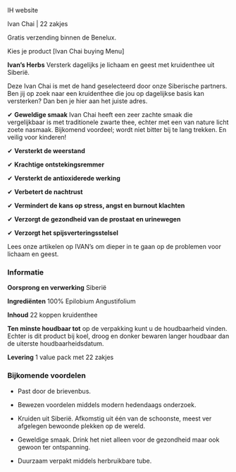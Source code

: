 IH website 


<!-- Product photos: I like the photos on the shopify site. But I do not like the carousel because images of different sizes. -->


Ivan Chai | 22 zakjes 

Gratis verzending binnen de Benelux.

Kies je product
[Ivan Chai buying Menu] 

**Ivan’s Herbs** Versterk dagelijks je lichaam en geest met kruidenthee uit Siberië. 

Deze Ivan Chai is met de hand geselecteerd door onze Siberische partners. Ben jij op zoek naar een kruidenthee die jou op dagelijkse basis kan versterken? Dan ben je hier aan het juiste adres.  

✔ **Geweldige smaak** Ivan Chai heeft een zeer zachte smaak die vergelijkbaar is met traditionele zwarte thee, echter met een van nature licht zoete nasmaak. Bijkomend voordeel; wordt niet bitter bij te lang trekken. En veilig voor kinderen! 

✔ **Versterkt de weerstand** 

✔ **Krachtige ontstekingsremmer**

✔ **Versterkt de antioxiderede werking**

✔ **Verbetert de nachtrust**

✔ **Vermindert de kans op stress, angst en burnout klachten**

✔ **Verzorgt de gezondheid van de prostaat en urinewegen**

✔ **Verzorgt het spijsverteringsstelsel**

Lees onze artikelen op IVAN’s om dieper in te gaan op de problemen voor lichaam en geest. 


### Informatie

**Oorsprong en verwerking** Siberië

**Ingrediënten** 100% Epilobium Angustifolium

**Inhoud** 22 koppen kruidenthee

**Ten minste houdbaar tot** op de verpakking kunt u de houdbaarheid vinden. Echter is dit product bij koel, droog en donker bewaren langer houdbaar dan de uiterste houdbaarheidsdatum. 

**Levering** 1 value pack met 22 zakjes


### Bijkomende voordelen

* Past door de brievenbus.

* Bewezen voordelen middels modern hedendaags onderzoek.

* Kruiden uit Siberië. Afkomstig uit één van de schoonste, meest ver afgelegen bewoonde plekken op de wereld. 

* Geweldige smaak. Drink het niet alleen voor de gezondheid maar ook gewoon ter ontspanning.

* Duurzaam verpakt middels herbruikbare tube.
